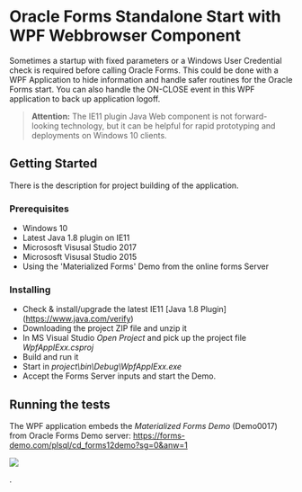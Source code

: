 # Oracle Forms Standalone Start with WPF Webbrowser Component

Sometimes a startup with fixed parameters or a Windows User Credential check is required before calling Oracle Forms. This could be done with a WPF Application to hide information and handle safer routines for the Oracle Forms start. You can also handle the ON-CLOSE event in this WPF application to back up application logoff.

>**Attention:**
>The IE11 plugin Java Web component is not forward-looking technology, but it can be helpful for rapid prototyping and deployments on Windows 10 clients.

## Getting Started

There is the description for project building of the application.

### Prerequisites

- Windows 10
- Latest Java 1.8 plugin on IE11
- Micrososft Visusal Studio 2017 
- Micrososft Visusal Studio 2015 
- Using the 'Materialized Forms' Demo from the online forms Server

### Installing

- Check & install/upgrade the latest IE11 [Java 1.8 Plugin] (https://www.java.com/verify)
- Downloading the project ZIP file and unzip it
- In MS Visual Studio *Open Project* and pick up the project file *WpfAppIExx.csproj*
- Build and run it
- Start in *project\bin\Debug\WpfAppIExx.exe*
- Accept the Forms Server inputs and start the Demo.

## Running the tests

The WPF application embeds the *Materialized Forms Demo* (Demo0017) from Oracle Forms Demo server: https://forms-demo.com/plsql/cd_forms12demo?sg=0&anw=1 


<img src="http://www.fmatz.com/FormsWPFstart3.gif"/>

.